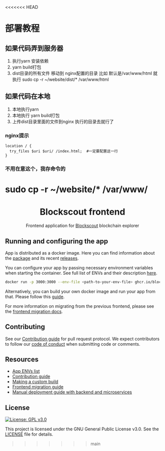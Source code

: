 <<<<<<< HEAD
# 部署教程
## 如果代码弄到服务器
1. 执行yarn 安装依赖
2. yarn build打包
3. dist目录的所有文件 移动到 nginx配置的目录 比如 默认是/var/www/html 就执行 sudo cp -r ~/website/dist/* /var/www/html


## 如果代码在本地
1. 本地执行yarn
2. 本地执行 yarn build打包
3. 上传dist目录里面的文件到nginx 执行的目录去就行了


### nginx提示
```
location / {
  try_files $uri $uri/ /index.html;  #一定要配置这一行
}
```



### 不用在意这个，我存命令的
sudo cp -r ~/website/* /var/www/
=======
<h1 align="center">Blockscout frontend</h1>

<p align="center">
    <span>Frontend application for </span>
    <a href="https://github.com/blockscout/blockscout/blob/master/README.md">Blockscout</a>
    <span> blockchain explorer</span>
</p>

## Running and configuring the app

App is distributed as a docker image. Here you can find information about the [package](https://github.com/blockscout/frontend/pkgs/container/frontend) and its recent [releases](https://github.com/blockscout/frontend/releases).

You can configure your app by passing necessary environment variables when starting the container. See full list of ENVs and their description [here](./docs/ENVS.md).

```sh
docker run -p 3000:3000 --env-file <path-to-your-env-file> ghcr.io/blockscout/frontend:latest
```

Alternatively, you can build your own docker image and run your app from that. Please follow this [guide](./docs/CUSTOM_BUILD.md).

For more information on migrating from the previous frontend, please see the [frontend migration docs](https://docs.blockscout.com/for-developers/frontend-migration).

## Contributing

See our [Contribution guide](./docs/CONTRIBUTING.md) for pull request protocol. We expect contributors to follow our [code of conduct](./CODE_OF_CONDUCT.md) when submitting code or comments.

## Resources
- [App ENVs list](./docs/ENVS.md)
- [Contribution guide](./docs/CONTRIBUTING.md)
- [Making a custom build](./docs/CUSTOM_BUILD.md)
- [Frontend migration guide](https://docs.blockscout.com/for-developers/frontend-migration)
- [Manual deployment guide with backend and microservices](https://docs.blockscout.com/for-developers/deployment/manual-deployment-guide)

## License

[![License: GPL v3.0](https://img.shields.io/badge/License-GPL%20v3-blue.svg)](https://www.gnu.org/licenses/gpl-3.0)

This project is licensed under the GNU General Public License v3.0. See the [LICENSE](LICENSE) file for details.
>>>>>>> main
